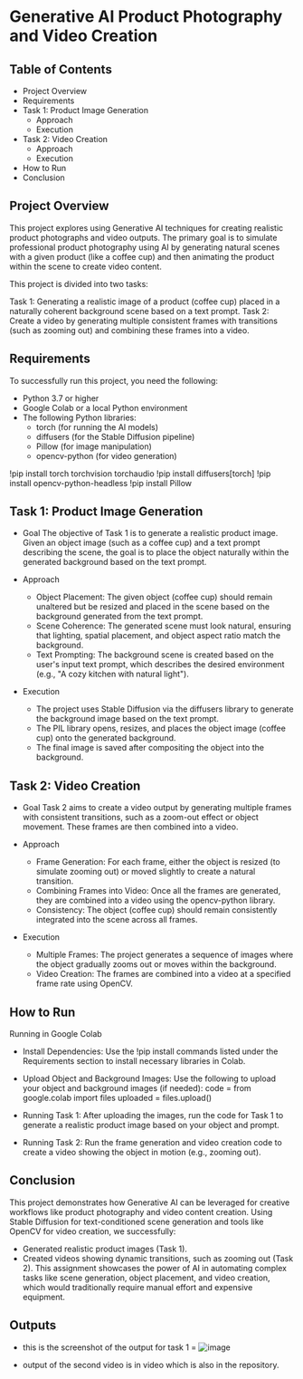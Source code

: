 # Generative AI Product Photography and Video Creation

## Table of Contents
- Project Overview
- Requirements
- Task 1: Product Image Generation
  - Approach
  - Execution
- Task 2: Video Creation
  - Approach
  - Execution
- How to Run
- Conclusion

## Project Overview
This project explores using Generative AI techniques for creating realistic product photographs and video outputs. The primary goal is to simulate professional product photography using AI by generating natural scenes with a given product (like a coffee cup) and then animating the product within the scene to create video content.

This project is divided into two tasks:

Task 1: Generating a realistic image of a product (coffee cup) placed in a naturally coherent background scene based on a text prompt.
Task 2: Create a video by generating multiple consistent frames with transitions (such as zooming out) and combining these frames into a video.

## Requirements
To successfully run this project, you need the following:

- Python 3.7 or higher
- Google Colab or a local Python environment
- The following Python libraries:
  - torch (for running the AI models)
  - diffusers (for the Stable Diffusion pipeline)
  - Pillow (for image manipulation)
  - opencv-python (for video generation)
 
!pip install torch torchvision torchaudio
!pip install diffusers[torch]
!pip install opencv-python-headless
!pip install Pillow

## Task 1: Product Image Generation
- Goal
The objective of Task 1 is to generate a realistic product image. Given an object image (such as a coffee cup) and a text prompt describing the scene, the goal is to place the object naturally within the generated background based on the text prompt.

- Approach
  - Object Placement: The given object (coffee cup) should remain unaltered but be resized and placed in the scene based on the background generated from the text prompt.
  - Scene Coherence: The generated scene must look natural, ensuring that lighting, spatial placement, and object aspect ratio match the background.
  - Text Prompting: The background scene is created based on the user's input text prompt, which describes the desired environment (e.g., "A cozy kitchen with natural light").
 
- Execution
  - The project uses Stable Diffusion via the diffusers library to generate the background image based on the text prompt.
  - The PIL library opens, resizes, and places the object image (coffee cup) onto the generated background.
  - The final image is saved after compositing the object into the background.
 
## Task 2: Video Creation
- Goal
Task 2 aims to create a video output by generating multiple frames with consistent transitions, such as a zoom-out effect or object movement. These frames are then combined into a video.

- Approach
  - Frame Generation: For each frame, either the object is resized (to simulate zooming out) or moved slightly to create a natural transition.
  - Combining Frames into Video: Once all the frames are generated, they are combined into a video using the opencv-python library.
  - Consistency: The object (coffee cup) should remain consistently integrated into the scene across all frames.

- Execution
  - Multiple Frames: The project generates a sequence of images where the object gradually zooms out or moves within the background.
  - Video Creation: The frames are combined into a video at a specified frame rate using OpenCV.
 
## How to Run
Running in Google Colab
- Install Dependencies: Use the !pip install commands listed under the Requirements section to install necessary libraries in Colab.

- Upload Object and Background Images: Use the following to upload your object and background images (if needed):
   code = from google.colab import files
          uploaded = files.upload()
  
- Running Task 1: After uploading the images, run the code for Task 1 to generate a realistic product image based on your object and prompt.

- Running Task 2: Run the frame generation and video creation code to create a video showing the object in motion (e.g., zooming out).

## Conclusion
This project demonstrates how Generative AI can be leveraged for creative workflows like product photography and video content creation. Using Stable Diffusion for text-conditioned scene generation and tools like OpenCV for video creation, we successfully:

- Generated realistic product images (Task 1).
- Created videos showing dynamic transitions, such as zooming out (Task 2).
This assignment showcases the power of AI in automating complex tasks like scene generation, object placement, and video creation, which would traditionally require manual effort and expensive equipment.

## Outputs
- this is the screenshot of the output for task 1 = ![image](https://github.com/user-attachments/assets/6ae25408-1b1c-495c-9b8b-12dcef2cd4c9)

- output of the second video is in video which is also in the repository.
